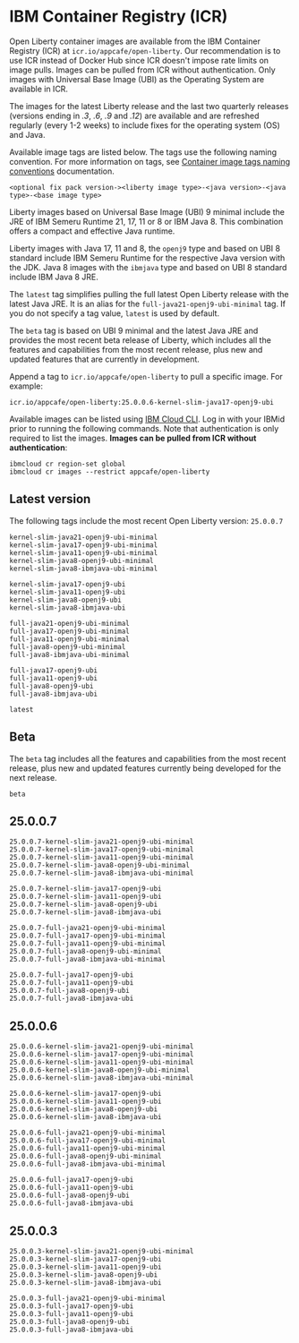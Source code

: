 
# IBM Container Registry (ICR)

Open Liberty container images are available from the IBM Container Registry (ICR) at `icr.io/appcafe/open-liberty`. Our recommendation is to use ICR instead of Docker Hub since ICR doesn't impose rate limits on image pulls. Images can be pulled from ICR without authentication. Only images with Universal Base Image (UBI) as the Operating System are available in ICR.

The images for the latest Liberty release and the last two quarterly releases (versions ending in _.3_, _.6_, _.9_ and _.12_) are available and are refreshed regularly (every 1-2 weeks) to include fixes for the operating system (OS) and Java.

Available image tags are listed below. The tags use the following naming convention. For more information on tags, see [Container image tags naming conventions](https://openliberty.io/docs/latest/container-images.html#tags) documentation.
```
<optional fix pack version-><liberty image type>-<java version>-<java type>-<base image type>
```

Liberty images based on Universal Base Image (UBI) 9 minimal include the JRE of IBM Semeru Runtime 21, 17, 11 or 8 or IBM Java 8. This combination offers a compact and effective Java runtime.

Liberty images with Java 17, 11 and 8, the `openj9` type and based on UBI 8 standard include IBM Semeru Runtime for the respective Java version with the JDK. Java 8 images with the `ibmjava` type and based on UBI 8 standard include IBM Java 8 JRE.

The `latest` tag simplifies pulling the full latest Open Liberty release with the latest Java JRE. It is an alias for the `full-java21-openj9-ubi-minimal` tag. If you do not specify a tag value, `latest` is used by default.

The `beta` tag is based on UBI 9 minimal and the latest Java JRE and provides the most recent beta release of Liberty, which includes all the features and capabilities from the most recent release, plus new and updated features that are currently in development.

Append a tag to `icr.io/appcafe/open-liberty` to pull a specific image. For example: 
```
icr.io/appcafe/open-liberty:25.0.0.6-kernel-slim-java17-openj9-ubi
```

Available images can be listed using [IBM Cloud CLI](https://cloud.ibm.com/docs/cli?topic=cli-getting-started). Log in with your IBMid prior to running the following commands. Note that authentication is only required to list the images. **Images can be pulled from ICR without authentication**: 
```
ibmcloud cr region-set global 
ibmcloud cr images --restrict appcafe/open-liberty
```

## Latest version

The following tags include the most recent Open Liberty version: `25.0.0.7`

```
kernel-slim-java21-openj9-ubi-minimal
kernel-slim-java17-openj9-ubi-minimal
kernel-slim-java11-openj9-ubi-minimal
kernel-slim-java8-openj9-ubi-minimal
kernel-slim-java8-ibmjava-ubi-minimal

kernel-slim-java17-openj9-ubi
kernel-slim-java11-openj9-ubi
kernel-slim-java8-openj9-ubi
kernel-slim-java8-ibmjava-ubi

full-java21-openj9-ubi-minimal
full-java17-openj9-ubi-minimal
full-java11-openj9-ubi-minimal
full-java8-openj9-ubi-minimal
full-java8-ibmjava-ubi-minimal

full-java17-openj9-ubi
full-java11-openj9-ubi
full-java8-openj9-ubi
full-java8-ibmjava-ubi

latest
```

## Beta

The `beta` tag includes all the features and capabilities from the most recent release, plus new and updated features currently being developed for the next release.

```
beta
```

## 25.0.0.7

```
25.0.0.7-kernel-slim-java21-openj9-ubi-minimal
25.0.0.7-kernel-slim-java17-openj9-ubi-minimal
25.0.0.7-kernel-slim-java11-openj9-ubi-minimal
25.0.0.7-kernel-slim-java8-openj9-ubi-minimal
25.0.0.7-kernel-slim-java8-ibmjava-ubi-minimal

25.0.0.7-kernel-slim-java17-openj9-ubi
25.0.0.7-kernel-slim-java11-openj9-ubi
25.0.0.7-kernel-slim-java8-openj9-ubi
25.0.0.7-kernel-slim-java8-ibmjava-ubi

25.0.0.7-full-java21-openj9-ubi-minimal
25.0.0.7-full-java17-openj9-ubi-minimal
25.0.0.7-full-java11-openj9-ubi-minimal
25.0.0.7-full-java8-openj9-ubi-minimal
25.0.0.7-full-java8-ibmjava-ubi-minimal

25.0.0.7-full-java17-openj9-ubi
25.0.0.7-full-java11-openj9-ubi
25.0.0.7-full-java8-openj9-ubi
25.0.0.7-full-java8-ibmjava-ubi
```

## 25.0.0.6

```
25.0.0.6-kernel-slim-java21-openj9-ubi-minimal
25.0.0.6-kernel-slim-java17-openj9-ubi-minimal
25.0.0.6-kernel-slim-java11-openj9-ubi-minimal
25.0.0.6-kernel-slim-java8-openj9-ubi-minimal
25.0.0.6-kernel-slim-java8-ibmjava-ubi-minimal

25.0.0.6-kernel-slim-java17-openj9-ubi
25.0.0.6-kernel-slim-java11-openj9-ubi
25.0.0.6-kernel-slim-java8-openj9-ubi
25.0.0.6-kernel-slim-java8-ibmjava-ubi

25.0.0.6-full-java21-openj9-ubi-minimal
25.0.0.6-full-java17-openj9-ubi-minimal
25.0.0.6-full-java11-openj9-ubi-minimal
25.0.0.6-full-java8-openj9-ubi-minimal
25.0.0.6-full-java8-ibmjava-ubi-minimal

25.0.0.6-full-java17-openj9-ubi
25.0.0.6-full-java11-openj9-ubi
25.0.0.6-full-java8-openj9-ubi
25.0.0.6-full-java8-ibmjava-ubi
```

## 25.0.0.3

```
25.0.0.3-kernel-slim-java21-openj9-ubi-minimal
25.0.0.3-kernel-slim-java17-openj9-ubi
25.0.0.3-kernel-slim-java11-openj9-ubi
25.0.0.3-kernel-slim-java8-openj9-ubi
25.0.0.3-kernel-slim-java8-ibmjava-ubi

25.0.0.3-full-java21-openj9-ubi-minimal
25.0.0.3-full-java17-openj9-ubi
25.0.0.3-full-java11-openj9-ubi
25.0.0.3-full-java8-openj9-ubi
25.0.0.3-full-java8-ibmjava-ubi
```
